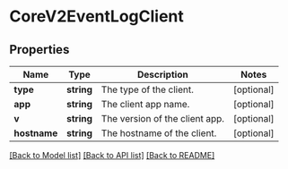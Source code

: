 # CoreV2EventLogClient

## Properties
Name | Type | Description | Notes
------------ | ------------- | ------------- | -------------
**type** | **string** | The type of the client. | [optional] 
**app** | **string** | The client app name. | [optional] 
**v** | **string** | The version of the client app. | [optional] 
**hostname** | **string** | The hostname of the client. | [optional] 

[[Back to Model list]](../README.md#documentation-for-models) [[Back to API list]](../README.md#documentation-for-api-endpoints) [[Back to README]](../README.md)


